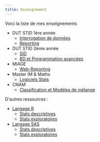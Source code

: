 ```yaml
---
title: Enseignement
---
```


Voici la liste de mes enseignements 

- DUT STID 1ère année
   - [Interrogation de données](interrogation-concepts.html)
   - [Reporting](reporting.html)
- DUT STID 2ème année
   - [SID](sid.html)
   - [BD et Programmation avancées](bd-prog-avancees.html)
- MIAGE
	- [Web-Reporting](webreporting.html)
- Master IM & Maths
	- [Logiciels Stats](logiciels-stats.html)
- CNAM
	- [Classification et Modèles de mélange](slides/cnam-classif-modeles.html)

D'autres ressources :

- [Langage R](langage-r.html)
  - [Stats descriptives](stats-desc-r.html)
  - [Stats exploratoires](stats-explo-r.html)
- [Langage SAS](langage-sas.html)
  - [Stats descriptives](stats-desc-sas.html)
  - [Stats exploratoires](stats-explo-sas.html)

